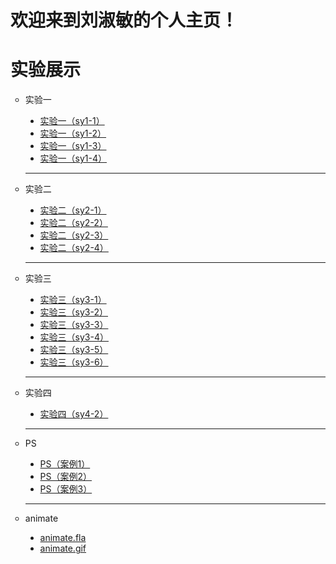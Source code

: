 # 欢迎来到刘淑敏的个人主页！

<html>
<head>
<meta charset="utf-8">
	<style type="text/css">
		body{
                     background-color: #FFFFF0";
		     }
		th{
			font:14px/1.5em"宋体";
		  }
	</style>
</head>
<body>
        <audio src="summer.mp3" autoplay="autoplay"></audio>
	<h1>实验展示</h1>
	<ul type="circle">
		<li>实验一</li>
	  <ul type="disc">
		    <li><a href="实验一（sy1-1）.html">实验一（sy1-1）</a></li>
		    <li><a href="实验一（sy1-2）.html">实验一（sy1-2）</a></li>
		    <li><a href="实验一（sy1-3）.html">实验一（sy1-3）</a></li>
	      <li><a href="实验一（sy1-4）.html">实验一（sy1-4）</a></li>
	  </ul>
	  <hr>
		<li>实验二</li>
    <ul type="disc">
		    <li><a href="实验二（sy2-1）.html">实验二（sy2-1）</a></li>
		    <li><a href="实验二（sy2-2）.html">实验二（sy2-2）</a></li>
		    <li><a href="实验二（sy2-3）.html">实验二（sy2-3）</a></li>
	            <li><a href="实验二（sy2-4）.html">实验二（sy2-4）</a></li>
	  </ul>
    <hr>
		<li>实验三</li>
    <ul type="disc">
		    <li><a href="实验三（sy3-1）.html">实验三（sy3-1）</a></li>
		    <li><a href="实验三（sy3-2）.html">实验三（sy3-2）</a></li>
		    <li><a href="实验三（sy3-3）.html">实验三（sy3-3）</a></li>
	            <li><a href="实验三（sy3-4）.html">实验三（sy3-4）</a></li>
                    <li><a href="实验三（sy3-5）.html">实验三（sy3-5）</a></li>
	            <li><a href="实验三（sy3-6）.html">实验三（sy3-6）</a></li>
    </ul>
    <hr>
		<li>实验四</li>
    <ul type="disc">
		    <li><a href="实验四（sy4-2）.html">实验四（sy4-2）</a></li>
	  </ul>
    <hr>
		<li>PS</li>
    <ul type="disc">
		    <li><a href="PS（案例1).psd">PS（案例1）</a></li>
        <li><a href="PS（案例2).psd">PS（案例2）</a></li>
        <li><a href="PS（案例3).psd">PS（案例3）</a></li>
	  </ul>
    <hr>
		<li>animate</li>
    <ul type="disc">
		    <li><a href="animate.fla">animate.fla</a></li>
        <li><a href="animate.gif">animate.gif</a></li>
	  </ul>
  </ul>
</body>
</html>
